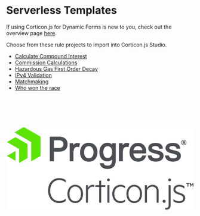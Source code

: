 # Serverless Templates

If using Corticon.js for Dynamic Forms is new to you, check out the overview page [here](overview.md).

Choose from these rule projects to import into Corticon.js Studio. 

- [Calculate Compound Interest](https://corticon.github.io/templates/#/js-templates/Calculate-Compound-Interest/README.md)
- [Commission Calculations](https://corticon.github.io/templates/#/js-templates/Commission-Calculations/README.md)
- [Hazardous Gas First Order Decay](https://corticon.github.io/templates/#/js-templates/Hazardous-Gas/README.md)
- [IPv4 Validation](https://corticon.github.io/templates/#/js-templates/IPv4-Validation/README.md)
- [Matchmaking](https://corticon.github.io/templates/#/js-templates/Matchmaking/README.md)
- [Who won the race](https://corticon.github.io/templates/#/js-templates/Who-Won-The-Race/README.md)
<br>
<br>
<br>
<br>

![ProgressCorticon.js_Logo_Stacked](../assets/ProgressCorticon.js_PrimaryLogo_Stacked.png)